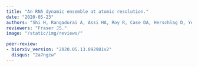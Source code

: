 ```yaml
---
title: "An RNA dynamic ensemble at atomic resolution."
date: "2020-05-23"
authors: "Shi H, Rangadurai A, Assi HA, Roy R, Case DA, Herschlag D, Yesselman JD, Al-Hashimi HM."
reviewers: "Fraser JS."
image: "/static/img/reviews/"

peer-review:
- biorxiv_version: "2020.05.13.092981v2"
  disqus: "2a7ngzw"
---
```

